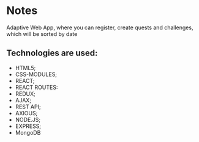 # Notes
Adaptive Web App, where you can register, create quests and
challenges, which will be sorted by date

## Technologies are used: 
* HTML5; 
* CSS-MODULES;
* REACT;
* REACT ROUTES:
* REDUX;
* AJAX;
* REST API;
* AXIOUS;
* NODE.JS;
* EXPRESS;
* MongoDB
